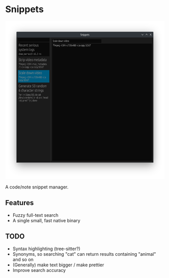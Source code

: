 # Snippets

<p align="center">
    <img height="500px" width="auto" src=".github/media/screenshot.png">
</p>

A code/note snippet manager.

## Features

- Fuzzy full-text search
- A single small, fast native binary

## TODO

- Syntax highlighting (tree-sitter?)
- Synonyms, so searching "cat" can return results containing "animal" and so on
- (Generally) make text bigger / make prettier
- Improve search accuracy